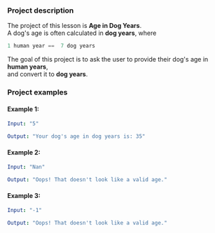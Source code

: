 ### Project description

The project of this lesson is **Age in Dog Years**.
\
A dog's age is often calculated in **dog years**, where 
```kotlin
1 human year ==  7 dog years
```
The goal of this project is to ask the user to provide their dog's age in **human years**,
\
and convert it to **dog years**.

### Project examples

#### Example 1:
```yaml
Input: "5"

Output: "Your dog's age in dog years is: 35"
```
#### Example 2:
```yaml
Input: "Nan"

Output: "Oops! That doesn't look like a valid age."
```
#### Example 3:
```yaml
Input: "-1"

Output: "Oops! That doesn't look like a valid age."
```
